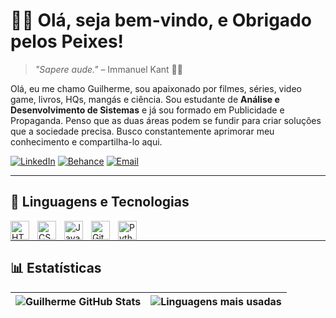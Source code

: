# 🙋🏻 Olá, seja bem-vindo, e Obrigado pelos Peixes!

> *"Sapere aude."* – Immanuel Kant 📖🔭

Olá, eu me chamo Guilherme, sou apaixonado por filmes, séries, video game, livros, HQs, mangás e ciência.
Sou estudante de **Análise e Desenvolvimento de Sistemas** e já sou formado em Publicidade e Propaganda. Penso que as duas áreas podem se fundir para criar soluções que a sociedade precisa. Busco constantemente aprimorar meu conhecimento e compartilha-lo aqui.

[![LinkedIn](https://img.shields.io/badge/-LinkedIn-0A66C2?style=for-the-badge&logo=linkedin&logoColor=white)](https://www.linkedin.com/in/guiwico/)
[![Behance](https://img.shields.io/badge/Behance-1769ff?style=for-the-badge&logo=behance&logoColor=white)](https://www.behance.net/guiwico)
[![Email](https://img.shields.io/badge/-Email-D14836?style=for-the-badge&logo=gmail&logoColor=white)](mailto:gwille08@gmail.com)

---
## 🤖 Linguagens e Tecnologias
<img align="left" alt="HTML" title="HTML" width="30px" style="padding-right: 10px;" src="https://cdn.jsdelivr.net/gh/devicons/devicon@latest/icons/html5/html5-original.svg" />
<img align="left" alt="CSS" title="CSS" width="30px" style="padding-right: 10px;" src="https://cdn.jsdelivr.net/gh/devicons/devicon@latest/icons/css3/css3-original.svg" />
<img align="left" alt="JavaScript" title="JavaScript" width="30px" style="padding-right: 10px;" src="https://cdn.jsdelivr.net/gh/devicons/devicon@latest/icons/javascript/javascript-original.svg" />
<img align="left" alt="Git" title="Git" width="30px" style="padding-right: 10px;" src="https://cdn.jsdelivr.net/gh/devicons/devicon@latest/icons/git/git-original.svg" />
<img align="left" alt="Python" title="Python" width="30px" style="padding-right: 10px;" src="https://cdn.jsdelivr.net/gh/devicons/devicon@latest/icons/python/python-original.svg" />
<br/>

---
## 📊 Estatísticas
| ![Guilherme GitHub Stats](https://github-readme-stats.vercel.app/api?username=guiwico&show_icons=true&theme=bear&include_all_commits=true&locale=pt-br) | ![Linguagens mais usadas](https://github-readme-stats.vercel.app/api/top-langs/?username=guiwico&theme=bear&layout=compact&custom_title=Tecnologias&langs_count=8) |
| --- | --- |
